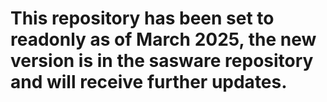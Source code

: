 # This repository has been set to readonly as of March 2025, the new version is in the sasware repository and will receive further updates.
